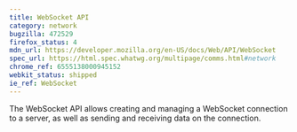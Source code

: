 ```yaml
---
title: WebSocket API
category: network
bugzilla: 472529
firefox_status: 4
mdn_url: https://developer.mozilla.org/en-US/docs/Web/API/WebSocket
spec_url: https://html.spec.whatwg.org/multipage/comms.html#network
chrome_ref: 6555138000945152
webkit_status: shipped
ie_ref: WebSocket
---
```


The WebSocket API allows creating and managing a WebSocket connection to a server, as well as sending and receiving data on the connection.
